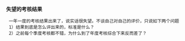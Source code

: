 **失望的考核结果**
 
     一年一度的考核结果出来了，说实话很失望。不谈自己对自己的评价，只说如下两个问题
     1）结果到底是怎么评出来的，标准是什么？
     2）之前每个季度考核都不错，为什么到了年度考核综合下来反而差了？
     